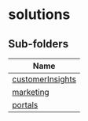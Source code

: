 
# solutions


## Sub-folders

|Name|
|---|
|[customerInsights](customerInsights/README.md)|
|[marketing](marketing/README.md)|
|[portals](portals/README.md)|



